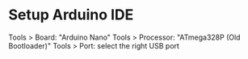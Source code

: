 # Setup Arduino IDE

Tools > Board: "Arduino Nano"
Tools > Processor: "ATmega328P (Old Bootloader)"
Tools > Port: select the right USB port

